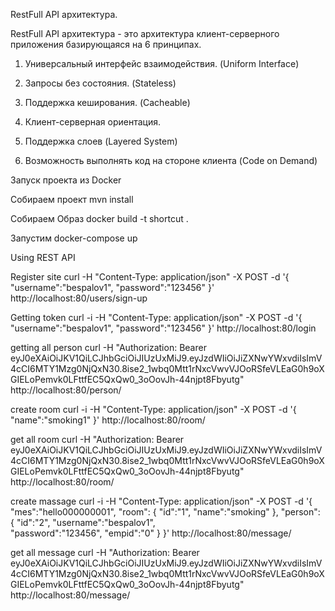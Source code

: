 RestFull API архитектура.

RestFull API архитектура - это архитектура клиент-серверного приложения базирующаяся на 6 принципах.

1. Универсальный интерфейс взаимодействия. (Uniform Interface)

2. Запросы без состояния. (Stateless)

3. Поддержка кеширования. (Cacheable)

4. Клиент-серверная ориентация.

5. Поддержка слоев (Layered System)

6. Возможность выполнять код на стороне клиента (Code on Demand)


Запуск проекта из Docker

Собираем проект
mvn install

Собираем Образ
docker build -t shortcut .

Запустим
docker-compose up


Using REST API

Register site
curl -H "Content-Type: application/json" -X POST -d '{
"username":"bespalov1",
"password":"123456"
}' http://localhost:80/users/sign-up


Getting token
curl -i -H "Content-Type: application/json" -X POST -d '{
"username":"bespalov1",
"password":"123456"
}' http://localhost:80/login


getting all person
curl -H "Authorization: Bearer eyJ0eXAiOiJKV1QiLCJhbGciOiJIUzUxMiJ9.eyJzdWIiOiJiZXNwYWxvdiIsImV4cCI6MTY1Mzg0NjQxN30.8ise2_1wbq0Mtt1rNxcVwvVJOoRSfeVLEaG0h9oXGIELoPemvk0LFttfEC5QxQw0_3oOovJh-44njpt8Fbyutg" http://localhost:80/person/


create room
curl -i -H "Content-Type: application/json" -X POST -d '{
"name":"smoking1"
}' http://localhost:80/room/


get all room
curl -H "Authorization: Bearer eyJ0eXAiOiJKV1QiLCJhbGciOiJIUzUxMiJ9.eyJzdWIiOiJiZXNwYWxvdiIsImV4cCI6MTY1Mzg0NjQxN30.8ise2_1wbq0Mtt1rNxcVwvVJOoRSfeVLEaG0h9oXGIELoPemvk0LFttfEC5QxQw0_3oOovJh-44njpt8Fbyutg" http://localhost:80/room/


create massage
curl -i -H "Content-Type: application/json" -X POST -d '{
"mes":"hello000000001",
"room": {
"id":"1",
"name":"smoking"
},
"person":   {
"id":"2",
"username":"bespalov1",  
"password":"123456",
"empid":"0"
}
}' http://localhost:80/message/


get all message
curl -H "Authorization: Bearer eyJ0eXAiOiJKV1QiLCJhbGciOiJIUzUxMiJ9.eyJzdWIiOiJiZXNwYWxvdiIsImV4cCI6MTY1Mzg0NjQxN30.8ise2_1wbq0Mtt1rNxcVwvVJOoRSfeVLEaG0h9oXGIELoPemvk0LFttfEC5QxQw0_3oOovJh-44njpt8Fbyutg" http://localhost:80/message/
